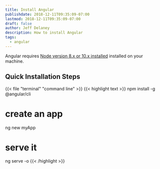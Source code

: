 ```yaml
---
title: Install Angular
publishdate: 2018-12-11T09:35:09-07:00
lastmod: 2018-12-11T09:35:09-07:00
draft: false
author: Jeff Delaney
description: How to install Angular
tags:
  - angular
---
```


Angular requires [Node version 8.x or 10.x installed](/snippets/install-nodejs/)
installed on your machine.

## Quick Installation Steps

{{< file "terminal" "command line" >}} {{< highlight text >}} npm install -g
@angular/cli

# create an app

ng new myApp

# serve it

ng serve -o {{< /highlight >}}
